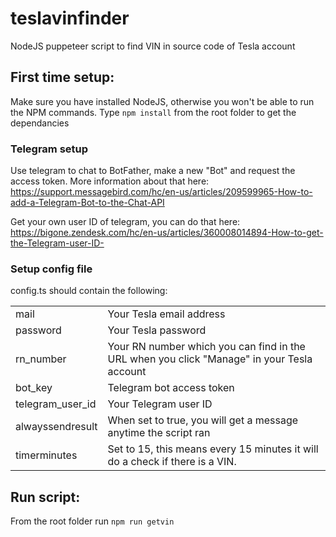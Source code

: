 # teslavinfinder

NodeJS puppeteer script to find VIN in source code of Tesla account

## First time setup:

Make sure you have installed NodeJS, otherwise you won't be able to run the NPM commands.
Type `npm install` from the root folder to get the dependancies

### Telegram setup

Use telegram to chat to BotFather, make a new "Bot" and request the access token. More information about that here: 
https://support.messagebird.com/hc/en-us/articles/209599965-How-to-add-a-Telegram-Bot-to-the-Chat-API

Get your own user ID of telegram, you can do that here:
https://bigone.zendesk.com/hc/en-us/articles/360008014894-How-to-get-the-Telegram-user-ID-

### Setup config file

config.ts should contain the following:

| | |
|--|--|
| mail  | Your Tesla email address |
| password | Your Tesla password |
| rn_number | Your RN number which you can find in the URL when you click "Manage" in your Tesla account|
| bot_key | Telegram bot access token |
|telegram_user_id | Your Telegram user ID |
|alwayssendresult |When set to true, you will get a message anytime the script ran|
|timerminutes| Set to 15, this means every 15 minutes it will do a check if there is a VIN.|
 



## Run script:

From the root folder run      `npm run getvin`
